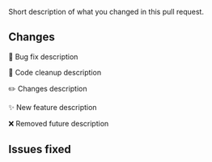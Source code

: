 Short description of what you changed in this pull request.

## Changes
:bug: Bug fix description

:memo: Code cleanup description

:pencil2: Changes description

:sparkles: New feature description

:x: Removed future description

## Issues fixed

